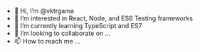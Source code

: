 - 👋 Hi, I’m @vktrgama
- 👀 I’m interested in React, Node, and ES6 Testing frameworks
- 🌱 I’m currently learning TypeScript and ES7
- 💞️ I’m looking to collaborate on ...
- 📫 How to reach me ...

<!---
vktrgama/vktrgama is a ✨ special ✨ repository because its `README.md` (this file) appears on your GitHub profile.
You can click the Preview link to take a look at your changes.
--->
